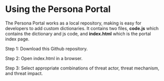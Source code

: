 <h1>Using the Persona Portal </h1>

The Persona Portal works as a local repository, making is easy for developers to add custom dictionaries. It contains two files, <b>code.js</b> which contains the dictionary and js code, and <b>index.html</b> which is the portal index page. 

Step 1: Download this Github repository. 

Step 2: Open index.html in a browser. 

Step 3: Select appropriate combinations of threat actor, threat mechanism, and threat impact. 
